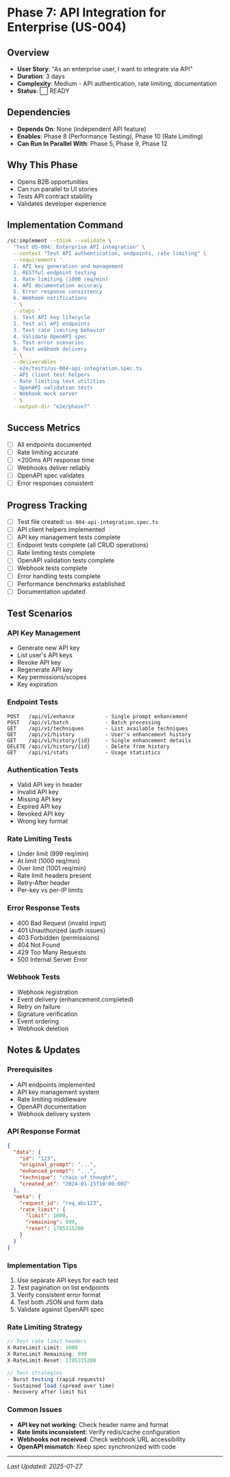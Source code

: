 # Phase 7: API Integration for Enterprise (US-004)

## Overview
- **User Story**: "As an enterprise user, I want to integrate via API"
- **Duration**: 3 days
- **Complexity**: Medium - API authentication, rate limiting, documentation
- **Status**: ⬜ READY

## Dependencies
- **Depends On**: None (independent API feature)
- **Enables**: Phase 8 (Performance Testing), Phase 10 (Rate Limiting)
- **Can Run In Parallel With**: Phase 5, Phase 9, Phase 12

## Why This Phase
- Opens B2B opportunities
- Can run parallel to UI stories
- Tests API contract stability
- Validates developer experience

## Implementation Command
```bash
/sc:implement --think --validate \
  "Test US-004: Enterprise API integration" \
  --context "Test API authentication, endpoints, rate limiting" \
  --requirements '
  1. API key generation and management
  2. RESTful endpoint testing
  3. Rate limiting (1000 req/min)
  4. API documentation accuracy
  5. Error response consistency
  6. Webhook notifications
  ' \
  --steps '
  1. Test API key lifecycle
  2. Test all API endpoints
  3. Test rate limiting behavior
  4. Validate OpenAPI spec
  5. Test error scenarios
  6. Test webhook delivery
  ' \
  --deliverables '
  - e2e/tests/us-004-api-integration.spec.ts
  - API client test helpers
  - Rate limiting test utilities
  - OpenAPI validation tests
  - Webhook mock server
  ' \
  --output-dir "e2e/phase7"
```

## Success Metrics
- [ ] All endpoints documented
- [ ] Rate limiting accurate
- [ ] <200ms API response time
- [ ] Webhooks deliver reliably
- [ ] OpenAPI spec validates
- [ ] Error responses consistent

## Progress Tracking
- [ ] Test file created: `us-004-api-integration.spec.ts`
- [ ] API client helpers implemented
- [ ] API key management tests complete
- [ ] Endpoint tests complete (all CRUD operations)
- [ ] Rate limiting tests complete
- [ ] OpenAPI validation tests complete
- [ ] Webhook tests complete
- [ ] Error handling tests complete
- [ ] Performance benchmarks established
- [ ] Documentation updated

## Test Scenarios

### API Key Management
- Generate new API key
- List user's API keys
- Revoke API key
- Regenerate API key
- Key permissions/scopes
- Key expiration

### Endpoint Tests
```
POST   /api/v1/enhance          - Single prompt enhancement
POST   /api/v1/batch            - Batch processing
GET    /api/v1/techniques       - List available techniques
GET    /api/v1/history          - User's enhancement history
GET    /api/v1/history/{id}     - Single enhancement details
DELETE /api/v1/history/{id}     - Delete from history
GET    /api/v1/stats            - Usage statistics
```

### Authentication Tests
- Valid API key in header
- Invalid API key
- Missing API key
- Expired API key
- Revoked API key
- Wrong key format

### Rate Limiting Tests
- Under limit (999 req/min)
- At limit (1000 req/min)
- Over limit (1001 req/min)
- Rate limit headers present
- Retry-After header
- Per-key vs per-IP limits

### Error Response Tests
- 400 Bad Request (invalid input)
- 401 Unauthorized (auth issues)
- 403 Forbidden (permissions)
- 404 Not Found
- 429 Too Many Requests
- 500 Internal Server Error

### Webhook Tests
- Webhook registration
- Event delivery (enhancement.completed)
- Retry on failure
- Signature verification
- Event ordering
- Webhook deletion

## Notes & Updates

### Prerequisites
- API endpoints implemented
- API key management system
- Rate limiting middleware
- OpenAPI documentation
- Webhook delivery system

### API Response Format
```json
{
  "data": {
    "id": "123",
    "original_prompt": "...",
    "enhanced_prompt": "...",
    "technique": "chain_of_thought",
    "created_at": "2024-01-15T10:00:00Z"
  },
  "meta": {
    "request_id": "req_abc123",
    "rate_limit": {
      "limit": 1000,
      "remaining": 999,
      "reset": 1705315200
    }
  }
}
```

### Implementation Tips
1. Use separate API keys for each test
2. Test pagination on list endpoints
3. Verify consistent error format
4. Test both JSON and form data
5. Validate against OpenAPI spec

### Rate Limiting Strategy
```javascript
// Test rate limit headers
X-RateLimit-Limit: 1000
X-RateLimit-Remaining: 999
X-RateLimit-Reset: 1705315200

// Test strategies
- Burst testing (rapid requests)
- Sustained load (spread over time)
- Recovery after limit hit
```

### Common Issues
- **API key not working**: Check header name and format
- **Rate limits inconsistent**: Verify redis/cache configuration
- **Webhooks not received**: Check webhook URL accessibility
- **OpenAPI mismatch**: Keep spec synchronized with code

---

*Last Updated: 2025-01-27*